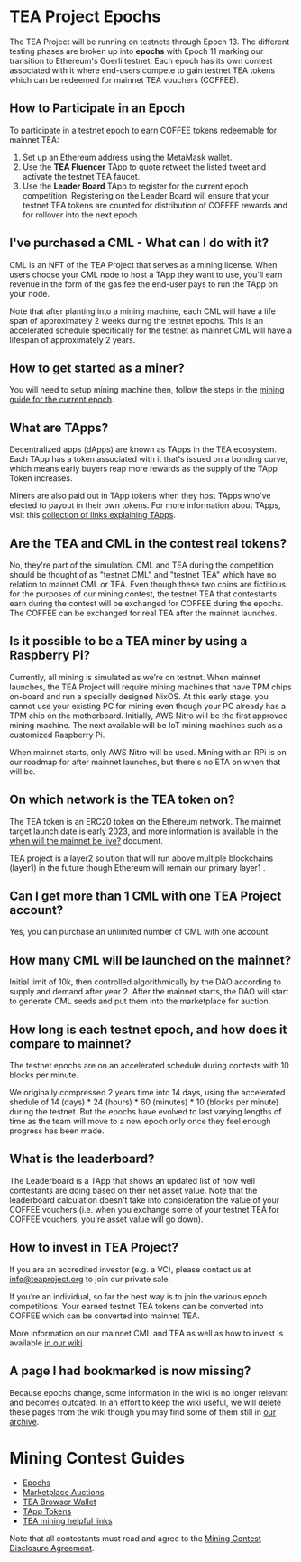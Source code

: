 # TEA Project Epochs
The TEA Project will be running on testnets through Epoch 13. The different testing phases are broken up into **epochs** with Epoch 11 marking our transition to Ethereum's Goerli testnet. Each epoch has its own contest associated with it where end-users compete to gain testnet TEA tokens which can be redeemed for mainnet TEA vouchers (COFFEE).

## How to Participate in an Epoch

To participate in a testnet epoch to earn COFFEE tokens redeemable for mainnet TEA:

1. Set up an Ethereum address using the MetaMask wallet.
2. Use the **TEA Fluencer** TApp to quote retweet the listed tweet and activate the testnet TEA faucet.
3. Use the **Leader Board** TApp to register for the current epoch competition. Registering on the Leader Board will ensure that your testnet TEA tokens are counted for distribution of COFFEE rewards and for rollover into the next epoch.

## I've purchased a CML - What can I do with it?

CML is an NFT of the TEA Project that serves as a mining license. When users choose your CML node to host a TApp they want to use, you'll earn revenue in the form of the gas fee the end-user pays to run the TApp on your node.

Note that after planting into a mining machine, each CML will have a life span of approximately 2 weeks during the testnet epochs. This is an accelerated schedule specifically for the testnet as mainnet CML will have a lifespan of approximately 2 years.

## How to get started as a miner?

You will need to setup mining machine then, follow the steps in the [mining guide for the current epoch](https://www.youtube.com/playlist?list=PLOhw_qkI0ILWh5HDI8ZiFARjfkfvNPqev).

## What are TApps?
Decentralized apps (dApps) are known as TApps in the TEA ecosystem. Each TApp has a token associated with it that's issued on a bonding curve, which means early buyers reap more rewards as the supply of the TApp Token increases. 

Miners are also paid out in TApp tokens when they host TApps who've elected to payout in their own tokens. For more information about TApps, visit this [collection of links explaining TApps](https://github.com/tearust/teaproject/wiki/TApps).

## Are the TEA and CML in the contest real tokens?

No, they're part of the simulation. CML and TEA during the competition should be thought of as "testnet CML" and "testnet TEA" which have no relation to mainnet CML or TEA. Even though these two coins are fictitious for the purposes of our mining contest, the testnet TEA that contestants earn during the contest will be exchanged for COFFEE during the epochs. The COFFEE can be exchanged for real TEA after the mainnet launches.


## Is it possible to be a TEA miner by using a Raspberry Pi?
Currently, all mining is simulated as we’re on testnet. When mainnet launches, the TEA Project will require mining machines that have TPM chips on-board and run a specially designed NixOS. At this early stage, you cannot use your existing PC for mining even though your PC already has a TPM chip on the motherboard. Initially, AWS Nitro will be the first approved mining machine. The next available will be IoT mining machines such as a customized Raspberry Pi.

When mainnet starts, only AWS Nitro will be used. Mining with an RPi is on our roadmap for after mainnet launches, but there's no ETA on when that will be.

## On which network is the TEA token on?

The TEA token is an ERC20 token on the Ethereum network. The mainnet target launch date is early 2023, and more information is available in the [when will the mainnet be live?](When-will-the-mainnet-be-live.md) document.

TEA project is a layer2 solution that will run above multiple blockchains (layer1) in the future though Ethereum will remain our primary layer1 .

## Can I get more than 1 CML with one TEA Project account? 
Yes, you can purchase an unlimited number of CML with one account.

## How many CML will be launched on the mainnet?
Initial limit of 10k, then controlled algorithmically by the DAO according to supply and demand after year 2. After the mainnet starts, the DAO will start to generate CML seeds and put them into the marketplace for auction.

## How long is each testnet epoch, and how does it compare to mainnet?

The testnet epochs are on an accelerated schedule during contests with 10 blocks per minute.

We originally compressed 2 years time into 14 days, using the accelerated shedule of 14 (days) * 24 (hours) * 60 (minutes) * 10 (blocks per minute) during the testnet. But the epochs have evolved to last varying lengths of time as the team will move to a new epoch only once they feel enough progress has been made.

## What is the leaderboard?
The Leaderboard is a TApp that shows an updated list of how well contestants are doing based on their net asset value. Note that the leaderboard calculation doesn't take into consideration the value of your COFFEE vouchers (i.e. when you exchange some of your testnet TEA for COFFEE vouchers, you're asset value will go down).

## How to invest in TEA Project?
If you are an accredited investor (e.g. a VC), please contact us at  info@teaproject.org to join our private sale.
 
If you’re an individual, so far the best way is to join the various epoch competitions. Your earned testnet TEA tokens can be converted into COFFEE which can be converted into mainnet TEA.

More information on our mainnet CML and TEA as well as how to invest is available [in our wiki](https://github.com/tearust/teaproject/wiki/Where-to-buy-TEA-token-and-CML%3F).


## A page I had bookmarked is now missing?
Because epochs change, some information in the wiki is no longer relevant and becomes outdated. In an effort to keep the wiki useful, we will delete these pages from the wiki though you may find some of them still in [our archive](https://github.com/tearust/teaproject/issues/106).	

# Mining Contest Guides
- [Epochs](../_epochs/README.md)
- [Marketplace Auctions](https://github.com/tearust/teaproject/wiki/Marketplace-Auctions)
- [TEA Browser Wallet](https://github.com/tearust/teaproject/wiki/TEA-Browser-Wallet)
- [TApp Tokens](https://github.com/tearust/teaproject/wiki/TApp-Token-Supply-and-Demand) 
- [TEA mining helpful links](https://github.com/tearust/teaproject/wiki/TEA-Mining)

Note that all contestants must read and agree to the [Mining Contest Disclosure Agreement](https://github.com/tearust/teaproject/wiki/Mining-Contest-Disclosure-Agreement).

